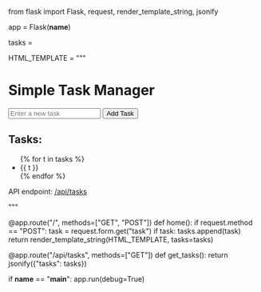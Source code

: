 from flask import Flask, request, render_template_string, jsonify

app = Flask(__name__)

tasks = 

HTML_TEMPLATE = """
<!DOCTYPE html>
<html lang="en">
<head>
    <meta charset="UTF-8">
    <title>Task Manager</title>
</head>
<body>
    <h1>Simple Task Manager</h1>
    <form method="post">
        <input type="text" name="task" placeholder="Enter a new task" required>
        <button type="submit">Add Task</button>
    </form>
    <h2>Tasks:</h2>
    <ul>
        {% for t in tasks %}
            <li>{{ t }}</li>
        {% endfor %}
    </ul>
    <p>API endpoint: <a href="/api/tasks">/api/tasks</a></p>
</body>
</html>
"""

@app.route("/", methods=["GET", "POST"])
def home():
    if request.method == "POST":
        task = request.form.get("task")
        if task:
            tasks.append(task)
    return render_template_string(HTML_TEMPLATE, tasks=tasks)

@app.route("/api/tasks", methods=["GET"])
def get_tasks():
    return jsonify({"tasks": tasks})

if __name__ == "__main__":
    app.run(debug=True)

